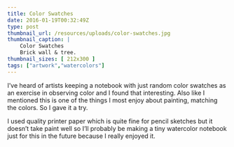 ```yaml
---
title: Color Swatches
date: 2016-01-19T00:32:49Z
type: post
thumbnail_url: /resources/uploads/color-swatches.jpg
thumbnail_caption: |
    Color Swatches
    Brick wall & tree.
thumbnail_sizes: [ 212x300 ]
tags: ["artwork","watercolors"]
---
```

I’ve heard of artists keeping a notebook with just random color swatches as an exercise in observing color and I found that interesting. Also like I mentioned this is one of the things I most enjoy about painting, matching the colors. So I gave it a try.

I used quality printer paper which is quite fine for pencil sketches but it doesn’t take paint well so I’ll probably be making a tiny watercolor notebook just for this in the future because I really enjoyed it.
